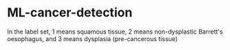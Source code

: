 # ML-cancer-detection
In the label set, 1 means squamous tissue, 2 means non-dysplastic Barrett's oesophagus, and 3 means dysplasia (pre-cancerous tissue)